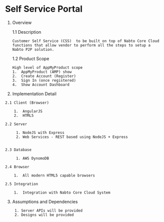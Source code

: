 # Self Service Portal

1.	Overview

    1.1	Description

        Customer Self Service (CSS)  to be built on top of Nabto Core Cloud functions that allow vendor to perform all the steps to setup a Nabto P2P solution. 
 
    1.2	Product Scope

        High level of AppMyProduct scope
        1.	AppMyProduct (AMP) show
        2.	Create Account (Register)
        3.	Sign In (once registered)
        4.	Show Account Dashboard



2.	 Implementation Detail

    2.1	Client (Browser)

        1.	AngularJS
        2.	HTML5

    2.2	Server

         1.	NodeJS with Express
         2.	Web Services - REST based using NodeJS + Express


    2.3	Database 

         1.	AWS DynomoDB

    2.4	Browser 

        1.	All modern HTML5 capable browsers

    2.5	Integration 

        1.	Integration with Nabto Core Cloud System

3.	Assumptions and Dependencies

         1.	Server APIs will be provided
         2.	Designs will be provided


